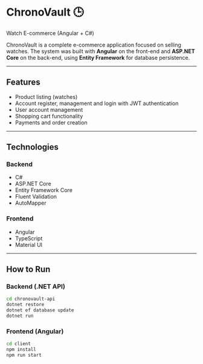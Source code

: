 # ChronoVault 🕒  
Watch E-commerce (Angular + C#)

ChronoVault is a complete e-commerce application focused on selling watches. The system was built with **Angular** on the front-end and **ASP.NET Core** on the back-end, using **Entity Framework** for database persistence.

---

## Features

- Product listing (watches)
- Account register, management and login with JWT authentication
- User account management
- Shopping cart functionality
- Payments and order creation

---

## Technologies

### Backend
- C#
- ASP.NET Core
- Entity Framework Core
- Fluent Validation
- AutoMapper

### Frontend
- Angular
- TypeScript
- Material UI

---

## How to Run

### Backend (.NET API)

```bash
cd chronovault-api
dotnet restore
dotnet ef database update
dotnet run
```

### Frontend (Angular)

```bash
cd client
npm install
npm run start
```
